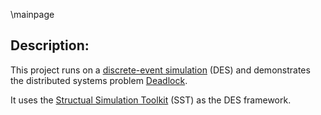  \mainpage

## Description:

This project runs on a [discrete-event simulation](https://en.wikipedia.org/wiki/Discrete-event_simulation) (DES) and demonstrates the distributed systems problem [Deadlock](https://en.wikipedia.org/wiki/Deadlock).

It uses the [Structual Simulation Toolkit](http://sst-simulator.org/) (SST) as the DES framework.
